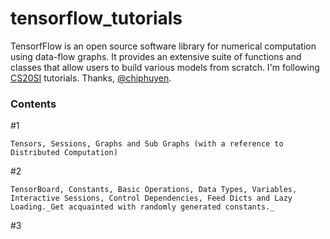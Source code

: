# tensorflow_tutorials
TensorfFlow is an open source software library for numerical computation using data-flow graphs. It provides an extensive suite of functions and classes that allow users to build various models from scratch. I'm following [CS20SI](https://web.stanford.edu/class/cs20si/syllabus.html) tutorials. Thanks, [@chiphuyen](https://github.com/chiphuyen).

### Contents

#1

	Tensors, Sessions, Graphs and Sub Graphs (with a reference to Distributed Computation)

#2

	TensorBoard, Constants, Basic Operations, Data Types, Variables, Interactive Sessions, Control Dependencies, Feed Dicts and Lazy Loading._Get acquainted with randomly generated constants._

#3






